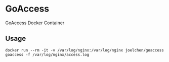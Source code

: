 # GoAccess
GoAccess Docker Container
## Usage
```
docker run --rm -it -v /var/log/nginx:/var/log/nginx joelchen/goaccess
goaccess -f /var/log/nginx/access.log
```
